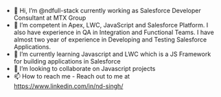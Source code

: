 - 👋 Hi, I’m @ndfull-stack currently working as Salesforce Developer Consultant at MTX Group
- 👀 I’m competent in Apex, LWC, JavaScript and Salesforce Platform. I also have experience in QA in Integration and Functional Teams. I have almost two year of experience in Developing and Testing Salesforce Applications.
- 🌱 I’m currently learning Javascript and LWC which is a JS Framework for building applications in Salesforce
- 💞️ I’m looking to collaborate on Javascript projects
- 📫 How to reach me - Reach out to me at https://www.linkedin.com/in/nd-singh/

<!---
ndfull-stack/ndfull-stack is a ✨ special ✨ repository because its `README.md` (this file) appears on your GitHub profile.
You can click the Preview link to take a look at your changes.
--->
